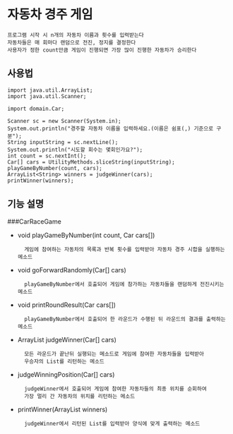 # 자동차 경주 게임
    프로그램 시작 시 n개의 자동차 이름과 횟수를 입력받는다
    자동차들은 매 회마다 랜덤으로 전진, 정지를 결정한다
    사용자가 정한 count만큼 게임이 진행되면 가장 많이 진행한 자동차가 승리한다


## 사용법
    import java.util.ArrayList;
    import java.util.Scanner;
    
    import domain.Car;

    Scanner sc = new Scanner(System.in);
    System.out.println("경주할 자동차 이름을 입력하세요.(이름은 쉼표(,) 기준으로 구분");
    String inputString = sc.nextLine();
    System.out.println("시도할 회수는 몇회인가요?");
    int count = sc.nextInt();
    Car[] cars = UtilityMethods.sliceString(inputString);
    playGameByNumber(count, cars);
    ArrayList<String> winners = judgeWinner(cars);
    printWinner(winners);

    
## 기능 설명
###CarRaceGame
- void playGameByNumber(int count, Car cars[])

        게임에 참여하는 자동차의 목록과 반복 횟수를 입력받아 자동차 경주 시합을 실행하는 메소드
        
- void goForwardRandomly(Car[] cars)

        playGameByNumber에서 호출되어 게임에 참가하는 자동차들을 랜덤하게 전진시키는 메소드
        
- void printRoundResult(Car cars[])
        
        playGameByNumber에서 호출되어 한 라운드가 수행된 뒤 라운드의 결과를 출력하는 메소드
        
- ArrayList<String> judgeWinner(Car[] cars)

        모든 라운드가 끝난뒤 실행되는 메소드로 게임에 참여한 자동차들을 입력받아 
        우승자의 List를 리턴하는 메소드
        
- judgeWinningPosition(Car[] cars)
        
        judgeWinner에서 호출되어 게임에 참여한 자동차들의 최종 위치를 순회하여
        가장 멀리 간 자동차의 위치를 리턴하는 메소드
        
- printWinner(ArrayList<String> winners)

        judgeWinner에서 리턴된 List를 입력받아 양식에 맞게 출력하는 메소드